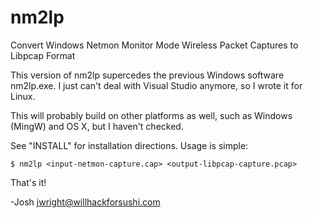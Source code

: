 nm2lp
=====

Convert Windows Netmon Monitor Mode Wireless Packet Captures to Libpcap Format

This version of nm2lp supercedes the previous Windows software nm2lp.exe.  I
just can't deal with Visual Studio anymore, so I wrote it for Linux.

This will probably build on other platforms as well, such as Windows (MingW)
and OS X, but I haven't checked.

See "INSTALL" for installation directions.  Usage is simple:

```
$ nm2lp <input-netmon-capture.cap> <output-libpcap-capture.pcap>
```

That's it!

-Josh
jwright@willhackforsushi.com
